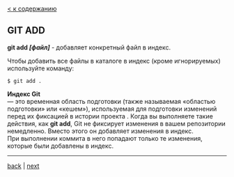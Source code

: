 [< к содержанию](./readme.md)

## GIT ADD

**git add *[файл]*** - добавляет конкретный файл в индекс.

Чтобы добавить все файлы в каталоге в индекс (кроме игнорируемых) используйте команду:

```bash=
$ git add .
```
 **Индекс Git**      
— это временная область подготовки (также называемая «областью подготовки» или «кешем»), используемая для подготовки изменений перед их фиксацией в истории проекта . Когда вы выполняете такие действия, как **git add**, Git не фиксирует изменения в вашем репозитории немедленно. Вместо этого он добавляет изменения в индекс.  
При выполнении коммита в него попадают только те изменения, которые были добавлены в индекс.

---
[back](./status.md) | [next](./commit.md)
